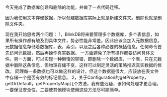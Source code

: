 今天完成了数据库创建和删除的功能，并做了一点代码迁移。

因为我使用文本存储数据，所以创建数据库实际上就是新建文件夹。删除也就是删除文件夹。

现在我开始思考两个问题：
1，BlinkDB将来要管理多个数据库，多个表信息，如果所有操作都有触及到具体文件，势必性能非常差。因此应该会加入元数据信息。
元数据信息存储着数据库，表，索引，以及之后各种必要的概括信息。任何命令首先访问元数据，然后再操作真实数据。
一方面避免了所有操作都要访问具体文件。另一方面，可以实现一种懒惰的容错，即删除一个数据库，一个表，只在元数据中删除这条信息，但物理存储不变，这样可以制定灵活的策略推迟真实数据的修改。
同理每一条数据也可以做这样的设计，但这个数据量很大，应该放在表文件中存储一个是否有效的标记信息。
2，关于Configuration的getProperty，getOrDefault，getPropertyMap几个方法，我有些迟疑，该如何处理才更合理。一要保证安全性，二要使其他模块使用这些方法尽可能简单。